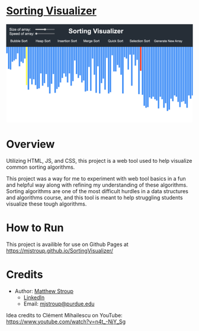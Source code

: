 # [Sorting Visualizer](https://mjstroup.github.io/SortingVisualizer/)

![Image](https://github.com/mjstroup/Images/blob/main/sorting.png)

# Overview

Utilizing HTML, JS, and CSS, this project is a web tool used to help visualize common sorting algorithms.

This project was a way for me to experiment with web tool basics in a fun and helpful way along with refining my understanding of these algorithms. Sorting algorithms are one of the most difficult hurdles in a data structures and algorithms course, and this tool is meant to help struggling students visualize these tough algorithms. 

# How to Run

This project is availible for use on Github Pages at https://mjstroup.github.io/SortingVisualizer/

# Credits

* Author: [Matthew Stroup](https://github.com/mjstroup)
  * [LinkedIn](https://www.linkedin.com/in/mjstroup)
  * Email: mjstroup@purdue.edu

Idea credits to Clément Mihailescu on YouTube: https://www.youtube.com/watch?v=n4t_-NjY_Sg
